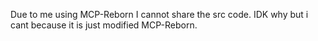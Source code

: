 Due to me using MCP-Reborn I cannot share the src code. IDK why but i cant because it is just modified MCP-Reborn.
